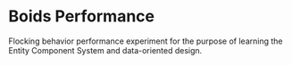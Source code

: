 # Boids Performance

Flocking behavior performance experiment for the purpose of learning the Entity Component System and data-oriented design.
